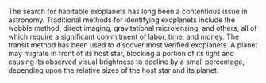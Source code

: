 The search for habitable exoplanets has long been a contentious issue in astronomy. Traditional methods for identifying exoplanets include the wobble method, direct imaging, gravitational microlensing, and others, all of which require a significant commitment of labor, time, and money. The transit method has been used to discover most verified exoplanets. A planet may migrate in front of its host star, blocking a portion of its light and causing its observed visual brightness to decline by a small percentage, depending upon the relative sizes of the host star and its planet.

